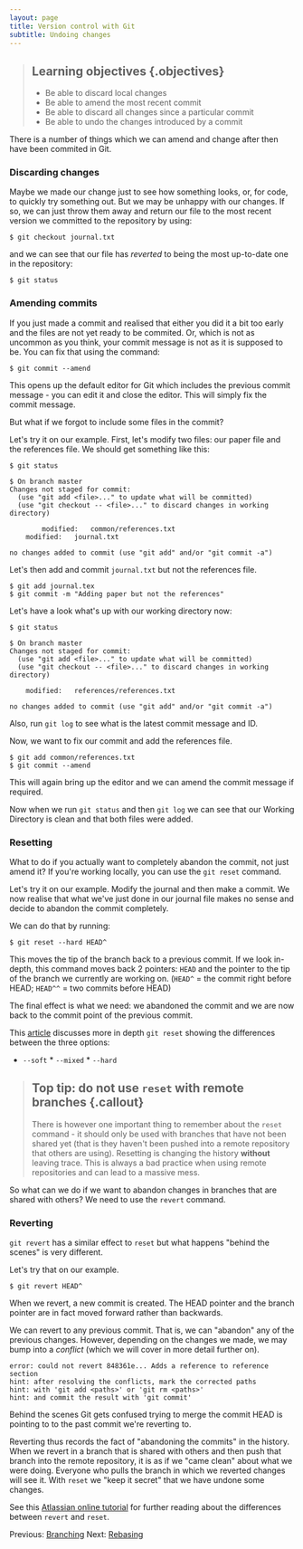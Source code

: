 ```yaml
---
layout: page
title: Version control with Git  
subtitle: Undoing changes
---
```

> ## Learning objectives {.objectives}
> * Be able to discard local changes
> * Be able to amend the most recent commit
> * Be able to discard all changes since a particular commit
> * Be able to undo the changes introduced by a commit

There is a number of things which we can amend and change after then have been
commited in Git.

### Discarding changes

Maybe we made our change just to see how something looks, or, for code, to
quickly try something out. But we may be unhappy with our changes. If so, we
can just throw them away and return our file to the most recent version we
committed to the repository by using:

```{.bash}
$ git checkout journal.txt
```

and we can see that our file has *reverted* to being the most up-to-date one in
the repository:

```{.bash}
$ git status
```
    
### Amending commits

If you just made a commit and realised that either you did it a bit too early
and the files are not yet ready to be commited. Or, which is not as uncommon as
you think, your commit message is not as it is supposed to be. You can fix that
using the command:

```{.bash}
$ git commit --amend
```

This opens up the default editor for Git which includes the previous commit
message - you can edit it and close the editor. This will simply fix the commit
message.

But what if we forgot to include some files in the commit?

Let's try it on our example. First, let's modify two files: our paper file and
the references file. We should get something like this:
	
```{.bash}
$ git status 
```
```{.output}
$ On branch master 
Changes not staged for commit:
  (use "git add <file>..." to update what will be committed)
  (use "git checkout -- <file>..." to discard changes in working directory)

    	modified:   common/references.txt
	modified:   journal.txt

no changes added to commit (use "git add" and/or "git commit -a")
```

Let's then add and commit `journal.txt` but not the references file.

```{.bash}
$ git add journal.tex 
$ git commit -m "Adding paper but not the references"
```
	
Let's have a look what's up with our working directory now:

```{.bash}
$ git status
```
```{.output}
$ On branch master 
Changes not staged for commit: 
  (use "git add <file>..." to update what will be committed) 
  (use "git checkout --	<file>..." to discard changes in working directory)

	modified:   references/references.txt

no changes added to commit (use "git add" and/or "git commit -a")
```

Also, run `git log` to see what is the latest commit message and ID.

Now, we want to fix our commit and add the references file.

```{.bash}
$ git add common/references.txt 
$ git commit --amend
```

This will again bring up the editor and we can amend the commit message if required.

Now when we run `git status` and then `git log` we can see that our Working
Directory is clean and that both files were added. 


### Resetting

What to do if you actually want to completely abandon the commit, not just
amend it? If you're working locally, you can use the `git reset` command. 

Let's try it on our example. Modify the journal and then make a commit. We now
realise that what we've just done in our journal file makes no sense and decide
to abandon the commit completely.

We can do that by running:

```{.bash}
$ git reset --hard HEAD^
```

This moves the tip of the branch back to a previous commit. If we look in-depth, this command
moves back 2 pointers: `HEAD` and the pointer to the tip of the branch we currently are working on. (`HEAD^` = the commit right before HEAD; `HEAD^^` = two commits before HEAD)

The final effect is what we need: we abandoned the commit and we are now back
to the commit point of the previous commit.

This [article](http://git-scm.com/2011/07/11/reset.html) discusses more in
depth `git reset` showing the differences between the three options:

* `--soft` * `--mixed` * `--hard`


> ## Top tip: do not use `reset` with remote branches {.callout}
> There is however one important thing to remember about the `reset` command - it
> should only be used with branches that have not been shared yet (that is they
> haven't been pushed into a remote repository that others are using). Resetting
> is changing the history **without** leaving trace. This is always a bad practice
> when using remote repositories and can lead to a massive mess.

So what can we do if we want to abandon changes in branches that are shared
with others? We need to use the `revert` command.

### Reverting

`git revert` has a similar effect to `reset` but what happens "behind the
scenes" is very different. 

Let's try that on our example. 

```{.bash}	
$ git revert HEAD^
```

When we revert, a new commit is created. The HEAD pointer and the branch
pointer are in fact moved forward rather than backwards. 	
	
We can revert to any previous commit. That is, we can "abandon" any of the
previous changes. However, depending on the changes we made, we may bump into
a *conflict* (which we will cover in more detail further on). 

```{.output}
error: could not revert 848361e... Adds a reference to reference section
hint: after resolving the conflicts, mark the corrected paths
hint: with 'git add <paths>' or 'git rm <paths>'
hint: and commit the result with 'git commit'
```
	
Behind the scenes Git gets confused trying to merge the commit HEAD is pointing
to to the past commit we're reverting to. 

Reverting thus records the fact of "abandoning the commits" in the history.
When we revert in a branch that is shared with others and then push that branch
into the remote repository, it is as if we "came clean" about what we were
doing. Everyone who pulls the branch in which we reverted changes will see it.
With `reset` we "keep it secret" that we have undone some changes.
	

See this [Atlassian online tutorial](
https://www.atlassian.com/git/tutorials/resetting-checking-out-and-reverting/commit-level-operations)
for further reading about the differences between `revert` and `reset`.

Previous: [Branching](03-branching.html) Next: [Rebasing](05-rebasing.html)
